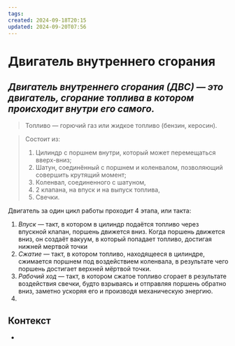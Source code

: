 ```yaml
---
tags: 
created: 2024-09-18T20:15
updated: 2024-09-20T07:56
---
```

# Двигатель внутреннего сгорания

## ***Двигатель внутреннего сгорания (ДВС) — это двигатель, сгорание топлива в котором происходит внутри его самого.***

> Топливо — горючий газ или жидкое топливо (бензин, керосин).

> Состоит из:
> 1. Цилиндр с поршнем внутри, который может перемещаться вверх-вниз;
> 2. Шатун, соединённый с поршнем и коленвалом, позволяющий совершить крутящий момент;
> 3. Коленвал, соединенного с шатуном,
> 4. 2 клапана, на впуск и на выпуск топлива,
> 5. Свечки.

 Двигатель за один цикл работы проходит 4 этапа, или такта:
 1. *Впуск* — такт, в котором в цилиндр подаётся топливо через впускной клапан, поршень движется вниз. Когда поршень движется вниз, он создаёт вакуум, в который попадает топливо, достигая нижней мертвой точки
 2. *Сжатие* — такт, в котором топливо, находящееся в цилиндре, сжимается поршнем под воздействием коленвала, в результате чего поршень достигает верхней мёртвой точки.
 3. *Рабочий ход* — такт, в котором сжатое топливо сгорает в результате воздействия свечки, будто взрываясь и отправляя поршень обратно вниз, заметно ускоряя его и производя механическую энергию. 
 4. 
## Контекст
- 

